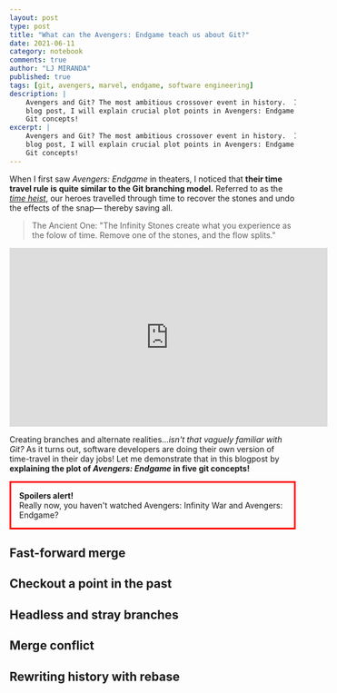 ```yaml
---
layout: post
type: post
title: "What can the Avengers: Endgame teach us about Git?"
date: 2021-06-11
category: notebook
comments: true
author: "LJ MIRANDA"
published: true
tags: [git, avengers, marvel, endgame, software engineering]
description: |
    Avengers and Git? The most ambitious crossover event in history.  In this
    blog post, I will explain crucial plot points in Avengers: Endgame in five
    Git concepts!
excerpt: |
    Avengers and Git? The most ambitious crossover event in history.  In this
    blog post, I will explain crucial plot points in Avengers: Endgame in five
    Git concepts!
---
```



<span class="firstcharacter">W</span>hen I first saw *Avengers: Endgame* in
theaters, I noticed that **their time travel rule is quite similar to the Git
branching model.** Referred to as the [*time
heist*](https://marvelcinematicuniverse.fandom.com/wiki/Time_Heist), our heroes
travelled through time to recover the stones and undo the effects of the
snap&mdash; thereby saving all. 

> The Ancient One: "The Infinity Stones create what you experience as the folow
> of time. Remove one of the stones, and the flow splits."

<p align="center"><iframe width="560" height="315" src="https://www.youtube.com/embed/RNBKKGM1w88?start=57" title="YouTube video player" frameborder="0" allow="accelerometer; autoplay; clipboard-write; encrypted-media; gyroscope; picture-in-picture" allowfullscreen></iframe></p>

Creating branches and alternate realities...*isn't that vaguely familiar with
Git?* As it turns out, software developers are doing their own version of
time-travel in their day jobs! Let me demonstrate that in this blogpost by
**explaining the plot of *Avengers: Endgame* in five git concepts!**

<p style="border:3px; border-style:solid; border-color:#FF0000; padding: 1em;">
<b>Spoilers alert!</b><br>
Really now, you haven't watched Avengers: Infinity War and Avengers: Endgame? </p>


## Fast-forward merge

<!-- five years later -->


## Checkout a point in the past 


<!-- find an object in commit history -->
<!-- time heist -->



## Headless and stray branches 

<!-- whlie checking out the commit, our heroes are in a headless branch -->
<!-- loki is a stray branch -->


## Merge conflict

<!-- thanos wants to rebase to master -->
<!-- i am not sure what iron man did: not accept merge-ours and not accept thanos
pull request, or actually delete the thanos from another timeline? -->


## Rewriting history with rebase 

<!-- more speculative: captain america going back -->
<!-- are there two captain americas in the `master` timeline now? -->
<!-- did the original captain america (the one we followed through the years) just hid himself properly and let history take its natural course without making action? -->

